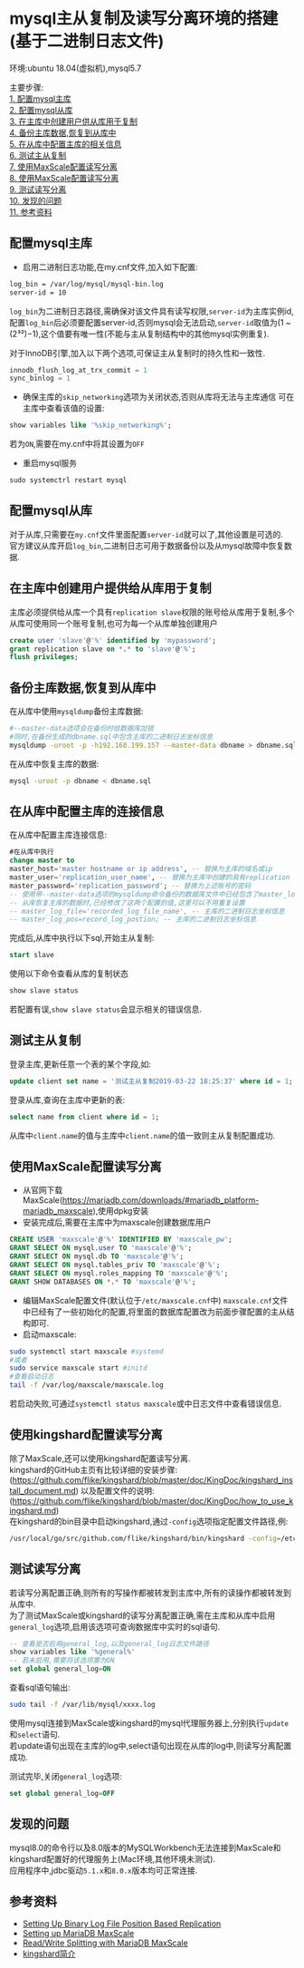 # mysql主从复制及读写分离环境的搭建(基于二进制日志文件)
环境:ubuntu 18.04(虚拟机),mysql5.7


主要步骤:  
<a href="#step1">1. 配置mysql主库</a>  
<a href="#step2">2. 配置mysql从库</a>  
<a href="#step3">3. 在主库中创建用户供从库用于复制</a>  
<a href="#step5">4. 备份主库数据,恢复到从库中</a>  
<a href="#step6">5. 在从库中配置主库的相关信息</a>  
<a href="#step7">6. 测试主从复制</a>  
<a href="#step8">7. 使用MaxScale配置读写分离</a>  
<a href="#step9">8. 使用MaxScale配置读写分离</a>  
<a href="#step10">9. 测试读写分离</a>  
<a href="#step11">10. 发现的问题</a>  
<a href="#step10">11. 参考资料</a>  


## <span id=step1>配置mysql主库</span>
- 启用二进制日志功能,在my.cnf文件,加入如下配置:
``` bash
log_bin = /var/log/mysql/mysql-bin.log 
server-id = 10
```
`log_bin`为二进制日志路径,需确保对该文件具有读写权限,`server-id`为主库实例id,配置`log_bin`后必须要配置server-id,否则mysql会无法启动,`server-id`取值为(1 ~ (2³²)−1),这个值要有唯一性(不能与主从复制结构中的其他mysql实例重复).


对于InnoDB引擎,加入以下两个选项,可保证主从复制时的持久性和一致性.
``` sql
innodb_flush_log_at_trx_commit = 1
sync_binlog = 1
```
- 确保主库的`skip_networking`选项为关闭状态,否则从库将无法与主库通信
可在主库中查看该值的设置:
``` sql
show variables like '%skip_networking%';
``` 
若为`ON`,需要在my.cnf中将其设置为`OFF`
- 重启mysql服务
``` sql
sudo systemctrl restart mysql
```

## <span id=step2>配置mysql从库</span>
对于从库,只需要在`my.cnf`文件里面配置`server-id`就可以了,其他设置是可选的.  
官方建议从库开启`log_bin`,二进制日志可用于数据备份以及从mysql故障中恢复数据.  

## <span id=step3>在主库中创建用户提供给从库用于复制</span>
主库必须提供给从库一个具有`replication slave`权限的账号给从库用于复制,多个从库可使用同一个账号复制,也可为每一个从库单独创建用户
``` sql
create user 'slave'@'%' identified by 'mypassword';
grant replication slave on *.* to 'slave'@'%';
flush privileges;
```

## <span id=step4>备份主库数据,恢复到从库中</span> 
在从库中使用`mysqldump`备份主库数据:  
``` bash
#--master-data选项会在备份时给数据库加锁
#同时,在备份生成的dbname.sql中包含主库的二进制日志坐标信息
mysqldump -uroot -p -h192.168.199.157 --master-data dbname > dbname.sql #将192.168.199.157替换为主库ip
```

在从库中恢复主库的数据:  
``` bash
mysql -uroot -p dbname < dbname.sql
```

## <span id=step5>在从库中配置主库的连接信息</span>  
在从库中配置主库连接信息:
``` sql
#在从库中执行
change master to 
master_host='master hostname or ip address', -- 替换为主库的域名或ip
master_user='replication_user_name', -- 替换为主库中创建的具有replication slave的账号
master_password='replication_password'; -- 替换为上述账号的密码
-- 使用带--master-data选项的mysqldump命令备份的数据库文件中已经包含了master_log_file和master_log_pos这两项配置的信息,
-- 从库恢复主库的数据时,已经修改了这两个配置的值,这里可以不用重复设置
-- master_log_file='recorded_log_file_name', -- 主库的二进制日志坐标信息
-- master_log_pos=record_log_postion; -- 主库的二进制日志坐标信息
```
完成后,从库中执行以下sql,开始主从复制:  
``` sql
start slave
``` 
使用以下命令查看从库的复制状态
``` sql
show slave status
```
若配置有误,`show slave status`会显示相关的错误信息.

## <span id=step6>测试主从复制</span>
登录主库,更新任意一个表的某个字段,如:
``` sql
update client set name = '测试主从复制2019-03-22 18:25:37' where id = 1;
```
登录从库,查询在主库中更新的表:
``` sql
select name from client where id = 1;
```
从库中`client.name`的值与主库中`client.name`的值一致则主从复制配置成功.

## <span id=step7>使用MaxScale配置读写分离</span>
- 从官网下载MaxScale(https://mariadb.com/downloads/#mariadb_platform-mariadb_maxscale),使用dpkg安装
- 安装完成后,需要在主库中为maxscale创建数据库用户
``` sql
CREATE USER 'maxscale'@'%' IDENTIFIED BY 'maxscale_pw';
GRANT SELECT ON mysql.user TO 'maxscale'@'%';
GRANT SELECT ON mysql.db TO 'maxscale'@'%';
GRANT SELECT ON mysql.tables_priv TO 'maxscale'@'%';
GRANT SELECT ON mysql.roles_mapping TO 'maxscale'@'%';
GRANT SHOW DATABASES ON *.* TO 'maxscale'@'%';
```
- 编辑MaxScale配置文件(默认位于`/etc/maxscale.cnf`中)
  `maxscale.cnf`文件中已经有了一些初始化的配置,将里面的数据库配置改为前面步骤配置的主从结构即可.
- 启动maxscale:
``` bash
sudo systemctl start maxscale #systemd
#或者
sudo service maxscale start #initd
#查看启动日志
tail -f /var/log/maxscale/maxscale.log
```
若启动失败,可通过```systemctl status maxscale```或中日志文件中查看错误信息.

## <span id=step8>使用kingshard配置读写分离</span>
除了MaxScale,还可以使用kingshard配置读写分离.  
kingshard的GitHub主页有比较详细的安装步骤:  
(https://github.com/flike/kingshard/blob/master/doc/KingDoc/kingshard_install_document.md)
以及配置文件的说明:  
(https://github.com/flike/kingshard/blob/master/doc/KingDoc/how_to_use_kingshard.md)  
在kingshard的bin目录中启动kingshard,通过`-config`选项指定配置文件路径,例:
``` bash
/usr/local/go/src/github.com/flike/kingshard/bin/kingshard -config=/etc/kingshard.yaml
```

## <span id=step9>测试读写分离</span>
若读写分离配置正确,则所有的写操作都被转发到主库中,所有的读操作都被转发到从库中.  
为了测试MaxScale或kingshard的读写分离配置正确,需在主库和从库中启用`general_log`选项,启用该选项可查询数据库中实时的sql语句.
``` sql
-- 查看是否启用general_log,以及general_log日志文件路径
show variables like '%general%'
-- 若未启用,需要将该选项置为ON
set global general_log=ON
```


查看sql语句输出:
``` bash
sudo tail -f /var/lib/mysql/xxxx.log
```

使用mysql连接到MaxScale或kingshard的mysql代理服务器上,分别执行`update`和`select`语句.  
若update语句出现在主库的log中,select语句出现在从库的log中,则读写分离配置成功.  


测试完毕,关闭`general_log`选项:
``` sql
set global general_log=OFF
```


## <span id=step10>发现的问题</span>
mysql8.0的命令行以及8.0版本的MySQLWorkbench无法连接到MaxScale和kingshard配置好的代理服务上(Mac环境,其他环境未测试).  
应用程序中,jdbc驱动`5.1.x`和`8.0.x`版本均可正常连接.

## <span id=step11>参考资料</span>
- [Setting Up Binary Log File Position Based Replication](https://dev.mysql.com/doc/refman/8.0/en/replication-howto.html)
- [Setting up MariaDB MaxScale](https://github.com/mariadb-corporation/MaxScale/blob/2.2/Documentation/Tutorials/MaxScale-Tutorial.md)
- [Read/Write Splitting with MariaDB MaxScale](https://github.com/mariadb-corporation/MaxScale/blob/2.2/Documentation/Tutorials/Read-Write-Splitting-Tutorial.md)
- [kingshard简介](https://github.com/flike/kingshard/blob/master/README_ZH.md)

